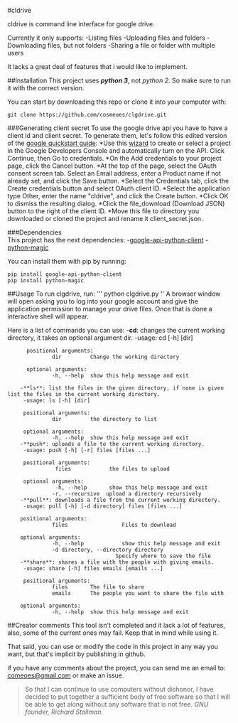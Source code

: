 #cldrive 
 
 
cldrive is command line interface for google drive. 
 
Currently it only supports: 
        -Listing files 
        -Uploading files and folders 
        -Downloading files, but not folders 
        -Sharing a file or folder with multiple users 
 
It lacks a great deal of features that i would like to implement. 
 
##Installation 
This project uses **_python 3_**, not _python 2_. So make sure to run it with the correct version. 
 
You can start by downloading this repo or clone it into your computer with: 
``` 
git clone https://github.com/cosmeoes/clgdrive.git 
``` 
###Generating client secret 
To use the google drive api you have to have a client id and client secret. 
To generate them, let's follow this edited version of the [google quickstart guide](https://developers.google.com/drive/v3/web/quickstart/python#step_1_turn_on_the_api_name): 
    *Use this [wizard](https://console.developers.google.com/start/api?id=drive) to create or select a project in the Google Developers Console and automatically turn on the API. Click Continue, then Go to credentials. 
    *On the Add credentials to your project page, click the Cancel button. 
    *At the top of the page, select the OAuth consent screen tab. Select an Email address, enter a Product name if not already set, and click the Save button. 
    *Select the Credentials tab, click the Create credentials button and select OAuth client ID. 
    *Select the application type Other, enter the name "cldrive", and click the Create button. 
    *Click OK to dismiss the resulting dialog. 
    *Click the file_download (Download JSON) button to the right of the client ID. 
    *Move this file to directory you downloaded or cloned the project and rename it client_secret.json. 
 
###Dependencies  
This project has the next dependencies: 
-[google-api-python-client](https://developers.google.com/api-client-library/python/) 
-[python-magic](https://github.com/ahupp/python-magic) 
 
You can install them with pip by running: 
``` 
pip install google-api-python-client 
pip install python-magic 
``` 
 
##Usage 
To run clgdrive, run: 
''' 
python clgdrive.py 
'' 
A browser window will open asking you to log into your google account and give the application permission to manage your drive files. 
Once that is done a interactive shell will appear. 
 
Here is a list of commands you can use: 
        -**cd**: changes the current working directory, it takes an optional argument dir. 
         -usage: cd [-h] [dir] 
 
          positional arguments: 
                  dir         Change the working directory 
 
          optional arguments: 
                  -h, --help  show this help message and exit 
 
        -**ls**: list the files in the given directory, if none is given list the files in the current working directory. 
         -usage: ls [-h] [dir] 
 
         positional arguments: 
                  dir         the directory to list 
 
         optional arguments: 
                  -h, --help  show this help message and exit  
        -**push*: uploads a file to the current working directory. 
         -usage: push [-h] [-r] files [files ...] 
 
         positional arguments: 
                   files            the files to upload 
 
         optional arguments: 
                   -h, --help       show this help message and exit 
                  -r, --recursive  upload a directory recursively 
        -**pull**: downloads a file from the current working directory. 
         -usage: pull [-h] [-d directory] files [files ...] 
 
        positional arguments: 
                  files                 Files to download 
 
        optional arguments: 
                  -h, --help            show this help message and exit 
                  -d directory, --directory directory   
                                      Specify where to save the file 
        -**share**: shares a file with the people with giving emails. 
         -usage: share [-h] files emails [emails ...] 
 
         positional arguments: 
                  files       The file to share 
                  emails      The people you want to share the file with 
 
        optional arguments: 
                  -h, --help  show this help message and exit 
 
##Creator comments 
This tool isn't completed and it lack a lot of features, also, some of the current ones may fail. Keep that in mind while using it. 
 
That said, you can use or modify the code in this project in any way you want, but that's implicit by publishing in github. 
 
if you have any comments about the project, you can send me an email to: comeoes@gmail.com or make an issue. 


 
> So that I can continue to use computers without dishonor, I have decided to put together a sufficient body of free software so that I will be able to get along without any software that is not free. 
_GNU founder, Richard Stallman._ 
 


